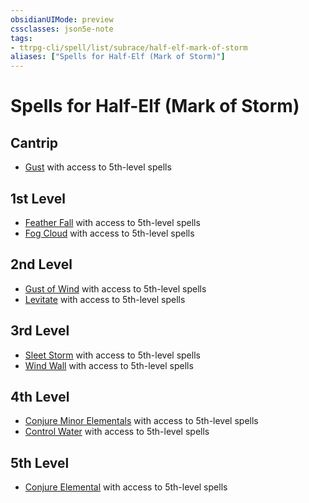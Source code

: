 ```yaml
---
obsidianUIMode: preview
cssclasses: json5e-note
tags:
- ttrpg-cli/spell/list/subrace/half-elf-mark-of-storm
aliases: ["Spells for Half-Elf (Mark of Storm)"]
---
```

# Spells for Half-Elf (Mark of Storm)

## Cantrip

- [Gust](Misc%20Files/CLI/compendium/spells/gust-xge.md "XGE") with access to 5th-level spells

## 1st Level

- [Feather Fall](Misc%20Files/CLI/compendium/spells/feather-fall-xphb.md "XPHB") with access to 5th-level spells
- [Fog Cloud](Misc%20Files/CLI/compendium/spells/fog-cloud-xphb.md "XPHB") with access to 5th-level spells

## 2nd Level

- [Gust of Wind](Misc%20Files/CLI/compendium/spells/gust-of-wind-xphb.md "XPHB") with access to 5th-level spells
- [Levitate](Misc%20Files/CLI/compendium/spells/levitate-xphb.md "XPHB") with access to 5th-level spells

## 3rd Level

- [Sleet Storm](Misc%20Files/CLI/compendium/spells/sleet-storm-xphb.md "XPHB") with access to 5th-level spells
- [Wind Wall](Misc%20Files/CLI/compendium/spells/wind-wall-xphb.md "XPHB") with access to 5th-level spells

## 4th Level

- [Conjure Minor Elementals](Misc%20Files/CLI/compendium/spells/conjure-minor-elementals-xphb.md "XPHB") with access to 5th-level spells
- [Control Water](Misc%20Files/CLI/compendium/spells/control-water-xphb.md "XPHB") with access to 5th-level spells

## 5th Level

- [Conjure Elemental](Misc%20Files/CLI/compendium/spells/conjure-elemental-xphb.md "XPHB") with access to 5th-level spells